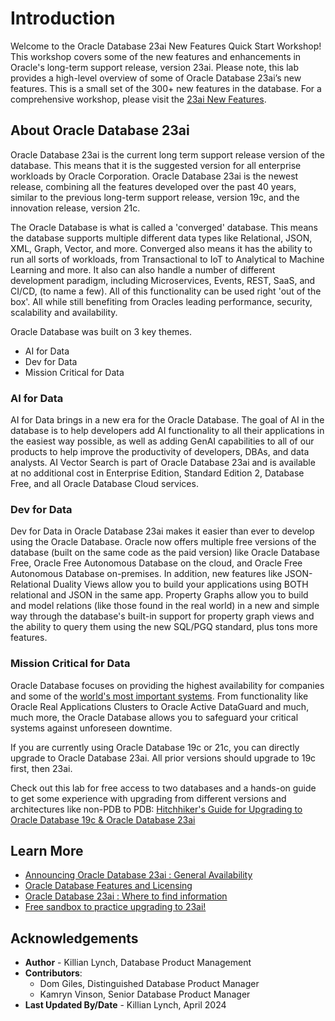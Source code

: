 # Introduction

Welcome to the Oracle Database 23ai New Features Quick Start Workshop! This workshop covers some of the new features and enhancements in Oracle's long-term support release, version 23ai. Please note, this lab provides a high-level overview of some of Oracle Database 23ai’s new features. This is a small set of the 300+ new features in the database. For a comprehensive workshop, please visit the [23ai New Features](https://livelabs.oracle.com/pls/apex/r/dbpm/livelabs/view-workshop?wid=3950).

[](youtube:HLQW1OkLuaw)

## About Oracle Database 23ai

Oracle Database 23ai is the current long term support release version of the database. This means that it is the suggested version for all enterprise workloads by Oracle Corporation. Oracle Database 23ai is the newest release, combining all the features developed over the past 40 years, similar to the previous long-term support release, version 19c, and the innovation release, version 21c. 

The Oracle Database is what is called a 'converged' database. This means the database supports multiple different data types like Relational, JSON, XML, Graph, Vector, and more. Converged also means it has the ability to run all sorts of workloads, from Transactional to IoT to Analytical to Machine Learning and more. It also can also handle a number of different development paradigm, including Microservices, Events, REST, SaaS, and CI/CD, (to name a few). All of this functionality can be used right 'out of the box'. All while still benefiting from Oracles leading performance, security, scalability and availability.

Oracle Database was built on 3 key themes. 
* AI for Data
* Dev for Data
* Mission Critical for Data


### **AI for Data**
AI for Data brings in a new era for the Oracle Database. The goal of AI in the database is to help developers add AI functionality to all their applications in the easiest way possible, as well as adding GenAI capabilities to all of our products to help improve the productivity of developers, DBAs, and data analysts. AI Vector Search is part of Oracle Database 23ai and is available at no additional cost in Enterprise Edition, Standard Edition 2, Database Free, and all Oracle Database Cloud services.


### **Dev for Data**
Dev for Data in Oracle Database 23ai makes it easier than ever to develop using the Oracle Database. Oracle now offers multiple free versions of the database (built on the same code as the paid version) like Oracle Database Free, Oracle Free Autonomous Database on the cloud, and Oracle Free Autonomous Database on-premises. In addition, new features like JSON-Relational Duality Views allow you to build your applications using BOTH relational and JSON in the same app. Property Graphs allow you to build and model relations (like those found in the real world) in a new and simple way through the database's built-in support for property graph views and the ability to query them using the new SQL/PGQ standard, plus tons more features.


### **Mission Critical for Data**
Oracle Database focuses on providing the highest availability for companies and some of the [world's most important systems](https://www.oracle.com/docs/tech/database/con8821-nyse.pdf). From functionality like Oracle Real Applications Clusters to Oracle Active DataGuard and much, much more, the Oracle Database allows you to safeguard your critical systems against unforeseen downtime.


If you are currently using Oracle Database 19c or 21c, you can directly upgrade to Oracle Database 23ai. All prior versions should upgrade to 19c first, then 23ai.

Check out this lab for free access to two databases and a hands-on guide to get some experience with upgrading from different versions and architectures like non-PDB to PDB:
[Hitchhiker's Guide for Upgrading to Oracle Database 19c & Oracle Database 23ai](https://livelabs.oracle.com/pls/apex/dbpm/r/livelabs/view-workshop?wid=3943)


## Learn More

* [Announcing Oracle Database 23ai : General Availability](https://blogs.oracle.com/database/post/oracle-23ai-now-generally-available) 
* [Oracle Database Features and Licensing](https://apex.oracle.com/database-features/)
* [Oracle Database 23ai : Where to find information](https://blogs.oracle.com/database/post/oracle-database-23ai-where-to-find-more-information)
* [Free sandbox to practice upgrading to 23ai!](https://livelabs.oracle.com/pls/apex/dbpm/r/livelabs/view-workshop?wid=3943)

## Acknowledgements
* **Author** - Killian Lynch, Database Product Management
* **Contributors**:
    - Dom Giles, Distinguished Database Product Manager 
    - Kamryn Vinson, Senior Database Product Manager
* **Last Updated By/Date** - Killian Lynch, April 2024

